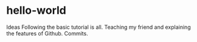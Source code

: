 # hello-world
Ideas
Following the basic tutorial is all. 
Teaching my friend and explaining the features of Github. Commits.

